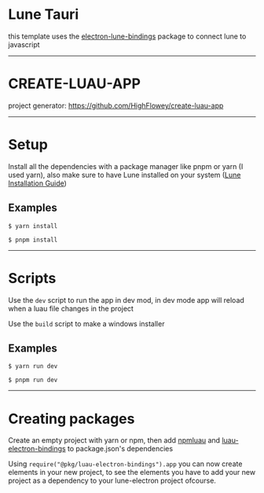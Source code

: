 # Lune Tauri
this template uses the [electron-lune-bindings](https://www.npmjs.com/package/electron-lune-bindings) package to connect lune to javascript

---
# CREATE-LUAU-APP
project generator: https://github.com/HighFlowey/create-luau-app

---
# Setup
Install all the dependencies with a package manager like pnpm or yarn (I used yarn), also make sure to have Lune installed on your system ([Lune Installation Guide](https://lune-org.github.io/docs/getting-started/1-installation))

## Examples
```shell
$ yarn install
```
```shell
$ pnpm install
```

---
# Scripts
Use the `dev` script to run the app in dev mod, in dev mode app will reload when a luau file changes in the project

Use the `build` script to make a windows installer

## Examples
```shell
$ yarn run dev
```
```shell
$ pnpm run dev
```

---
# Creating packages
Create an empty project with yarn or npm, then add [npmluau](https://github.com/seaofvoices/npmluau/) and [luau-electron-bindings](https://github.com/HighFlowey/luau-electron-bindings) to package.json's dependencies

Using `require("@pkg/luau-electron-bindings").app` you can now create elements in your new project, to see the elements you have to add your new project as a dependency to your lune-electron project ofcourse.
